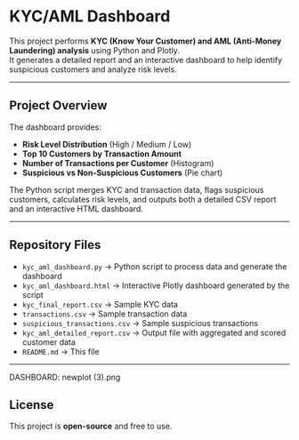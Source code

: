 # KYC/AML Dashboard

This project performs **KYC (Know Your Customer) and AML (Anti-Money Laundering) analysis** using Python and Plotly.  
It generates a detailed report and an interactive dashboard to help identify suspicious customers and analyze risk levels.

---

## Project Overview

The dashboard provides:

- **Risk Level Distribution** (High / Medium / Low)  
- **Top 10 Customers by Transaction Amount**  
- **Number of Transactions per Customer** (Histogram)  
- **Suspicious vs Non-Suspicious Customers** (Pie chart)  

The Python script merges KYC and transaction data, flags suspicious customers, calculates risk levels, and outputs both a detailed CSV report and an interactive HTML dashboard.

---

## Repository Files

- `kyc_aml_dashboard.py` → Python script to process data and generate the dashboard  
- `kyc_aml_dashboard.html` → Interactive Plotly dashboard generated by the script  
- `kyc_final_report.csv` → Sample KYC data  
- `transactions.csv` → Sample transaction data  
- `suspicious_transactions.csv` → Sample suspicious transactions  
- `kyc_aml_detailed_report.csv` → Output file with aggregated and scored customer data  
- `README.md` → This file  

---

DASHBOARD:
newplot (3).png


## License

This project is **open-source** and free to use.

